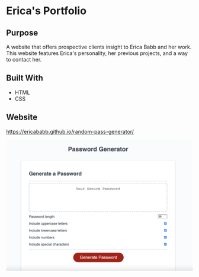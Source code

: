 # Erica's Portfolio

## Purpose

A website that offers prospective clients insight to Erica Babb and her work. This website features Erica's personality, her previous projects, and a way to contact her.

## Built With

- HTML
- CSS

## Website

https://ericababb.github.io/random-pass-generator/

![Alt text](./assets/images/password-screenshot.png)
